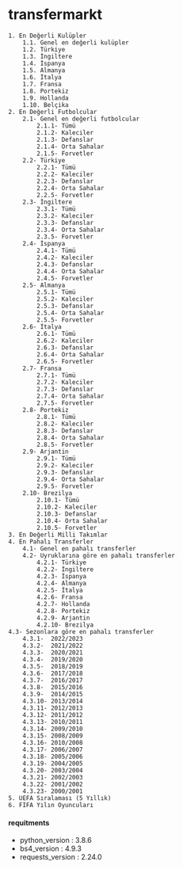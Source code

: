 # transfermarkt

	1. En Değerli Kulüpler
		1.1. Genel en değerli kulüpler
		1.2. Türkiye
		1.3. İngiltere
		1.4. İspanya
		1.5. Almanya
		1.6. İtalya
		1.7. Fransa
		1.8. Portekiz
		1.9. Hollanda
		1.10. Belçika
	2. En Değerli Futbolcular
		2.1- Genel en değerli futbolcular
			2.1.1- Tümü
			2.1.2- Kaleciler
			2.1.3- Defanslar
			2.1.4- Orta Sahalar
			2.1.5- Forvetler
		2.2- Türkiye
			2.2.1- Tümü
			2.2.2- Kaleciler
			2.2.3- Defanslar
			2.2.4- Orta Sahalar
			2.2.5- Forvetler
		2.3- İngiltere
			2.3.1- Tümü
			2.3.2- Kaleciler
			2.3.3- Defanslar
			2.3.4- Orta Sahalar
			2.3.5- Forvetler
		2.4- İspanya
			2.4.1- Tümü
			2.4.2- Kaleciler
			2.4.3- Defanslar
			2.4.4- Orta Sahalar
			2.4.5- Forvetler
		2.5- Almanya
			2.5.1- Tümü
			2.5.2- Kaleciler
			2.5.3- Defanslar
			2.5.4- Orta Sahalar
			2.5.5- Forvetler
		2.6- İtalya
			2.6.1- Tümü
			2.6.2- Kaleciler
			2.6.3- Defanslar
			2.6.4- Orta Sahalar
			2.6.5- Forvetler
		2.7- Fransa
			2.7.1- Tümü
			2.7.2- Kaleciler
			2.7.3- Defanslar
			2.7.4- Orta Sahalar
			2.7.5- Forvetler
		2.8- Portekiz
			2.8.1- Tümü
			2.8.2- Kaleciler
			2.8.3- Defanslar
			2.8.4- Orta Sahalar
			2.8.5- Forvetler
		2.9- Arjantin
			2.9.1- Tümü
			2.9.2- Kaleciler
			2.9.3- Defanslar
			2.9.4- Orta Sahalar
			2.9.5- Forvetler
		2.10- Brezilya
			2.10.1- Tümü
			2.10.2- Kaleciler
			2.10.3- Defanslar
			2.10.4- Orta Sahalar
			2.10.5- Forvetler
	3. En Değerli Milli Takımlar
	4. En Pahalı Transferler
		4.1- Genel en pahalı transferler
		4.2- Uyruklarına göre en pahalı transferler
			4.2.1- Türkiye
			4.2.2- İngiltere
			4.2.3- İspanya
			4.2.4- Almanya
			4.2.5- İtalya
			4.2.6- Fransa
			4.2.7- Hollanda
			4.2.8- Portekiz
			4.2.9- Arjantin
			4.2.10- Brezilya
	4.3- Sezonlara göre en pahalı transferler
		4.3.1-  2022/2023
		4.3.2-  2021/2022
		4.3.3-  2020/2021
		4.3.4-  2019/2020
		4.3.5-  2018/2019
		4.3.6-  2017/2018
		4.3.7-  2016/2017
		4.3.8-  2015/2016
		4.3.9-  2014/2015
		4.3.10- 2013/2014
		4.3.11- 2012/2013
		4.3.12- 2011/2012
		4.3.13- 2010/2011
		4.3.14- 2009/2010
		4.3.15- 2008/2009
		4.3.16- 2010/2008
		4.3.17- 2006/2007
		4.3.18- 2005/2006
		4.3.19- 2004/2005
		4.3.20- 2003/2004
		4.3.21- 2002/2003
		4.3.22- 2001/2002
		4.3.23- 2000/2001
	5. UEFA Sıralaması (5 Yıllık)
	6. FIFA Yılın Oyuncuları




#### requitments

-  python_version      : 3.8.6 
-  bs4_version         : 4.9.3 
-  requests_version    : 2.24.0
 
 
